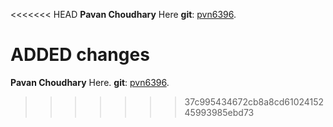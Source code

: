 <<<<<<< HEAD
__Pavan Choudhary__ Here
__git__: [pvn6396](https://github.com/pvn6396).

ADDED changes
=======
__Pavan Choudhary__ Here.
__git__: [pvn6396](https://github.com/pvn6396).
>>>>>>> 37c995434672cb8a8cd6102415245993985ebd73
